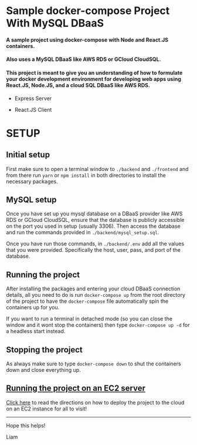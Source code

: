 # Sample docker-compose Project With MySQL DBaaS
#### A sample project using docker-compose with Node and React.JS containers.
#### Also uses a MySQL DBaaS like AWS RDS or GCloud CloudSQL.
#### This project is meant to give you an understanding of how to formulate your docker development environment for developing web apps using React.JS, Node.JS, and a cloud SQL DBaaS like AWS RDS.

- Express Server

- React.JS Client

# SETUP

## Initial setup
First make sure to open a terminal window to `./backend` and `./frontend` and from there run `yarn` or `npm install` in both directories to install the necessary packages. 

## MySQL setup
Once you have set up you mysql database on a DBaaS provider like AWS RDS or GCloud CloudSQL, ensure that the database is publicly accessible on the port you used in setup (usually 3306). Then access the database and run the commands provided in `./backend/mysql_setup.sql`. 

Once you have run those commands, in `./backend/.env` add all the values that you were provided. Specifically the host, user, pass, and port of the database.

## Running the project
After installing the packages and entering your cloud DBaaS connection details, all you need to do is run `docker-compose up` from the root directory of the project to have the `docker-compose` file automatically spin the containers up for you.

If you want to run a terminal in detached mode (so you can close the window and it wont stop the containers) then type `docker-compose up -d` for a headless start instead.

## Stopping the project
As always make sure to type `docker-compose down` to shut the containers down and close everything up.

## [Running the project on an EC2 server](CloudDeploy.md)
[Click here](CloudDeploy.md) to read the directions on how to deploy the project to the cloud on an EC2 instance for all to visit!
___
Hope this helps!

Liam
